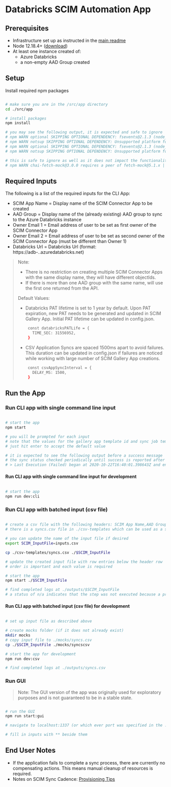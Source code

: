 # Databricks SCIM Automation App

## Prerequisites

- Infrastructure set up as instructed in the [main readme](../../README.md)
- Node 12.18.4+ ([download](https://nodejs.org/en/download/))
- At least one instance created of:
  - Azure Databricks
  - a non-empty AAD Group created

## Setup

Install required npm packages

```bash

# make sure you are in the /src/app directory
cd ./src/app

# install packages
npm install

# you may see the following output, it is expected and safe to ignore
# npm WARN optional SKIPPING OPTIONAL DEPENDENCY: fsevents@2.1.3 (node_modules/@databricks-scim-automation/graph/node_modules/fsevents)
# npm WARN notsup SKIPPING OPTIONAL DEPENDENCY: Unsupported platform for fsevents@2.1.3: wanted {"os":"darwin","arch":"any"} (current: {"os":"linux","arch":"x64"})
# npm WARN optional SKIPPING OPTIONAL DEPENDENCY: fsevents@2.1.3 (node_modules/fsevents):
# npm WARN notsup SKIPPING OPTIONAL DEPENDENCY: Unsupported platform for fsevents@2.1.3: wanted {"os":"darwin","arch":"any"} (current: {"os":"linux","arch":"x64"})

# this is safe to ignore as well as it does not impact the functionality of the unit tests
# npm WARN chai-fetch-mock@3.0.0 requires a peer of fetch-mock@5.1.x || 6.x but none is installed. You must install peer dependencies yourself.

```

## Required Inputs

The following is a list of the required inputs for the CLI App:

- SCIM App Name = Display name of the SCIM Connector App to be created
- AAD Group = Display name of the (already existing) AAD group to sync to the Azure Databricks instance
- Owner Email 1 = Email address of user to be set as first owner of the SCIM Connector App
- Owner Email 2 = Email address of user to be set as second owner of the SCIM Connector App (must be different than Owner 1)
- Databricks Url = Databricks Url (format: https://adb-*.*.azuredatabricks.net)

> Note:
>
> - There is no restriction on creating multiple SCIM Connector Apps with the same display name, they will have different objectIds.
> - If there is more than one AAD group with the same name, will use the first one returned from the API.
> 
> Default Values:
>
> - Databricks PAT lifetime is set to 1 year by default. Upon PAT expiration, new PAT needs to be generated and updated in SCIM Gallery App. Initial PAT lifetime can be updated in config.json. 
>    ```bash
>     const databricksPATLife = {
>       TIME_SEC: 31556952,
>     }
>    ```
> - CSV Application Syncs are spaced 1500ms apart to avoid failures. This duration can be updated in config.json if failures are noticed while working with large number of SCIM Gallery App creations.
>    ```bash
>     const csvAppSyncInterval = {
>       DELAY_MS: 1500,
>     }
>    ```

## Run the App

### Run CLI app with single command line input

```bash

# start the app
npm start

# you will be prompted for each input
# note that the values for the gallery app template id and sync job template id both default to values for Azure Databricks
# just hit enter to accept the default value

# it is expected to see the following output before a success message
# the sync status checked periodically until success is reported after sync completion
# > Last Execution (Failed) began at 2020-10-22T16:40:01.398643Z and ended at 2020-10-22T16:40:01.398643Z

```

#### Run CLI app with single command line input for development

```bash

# start the app
npm run dev:cli

```

### Run CLI app with batched input (csv file)

```bash

# create a csv file with the following headers: SCIM App Name,AAD Group,Owner Email 1,Owner Email 2,Databricks Url
# there is a syncs.csv file in ./csv-templates which can be used as a starting point

# you can update the name of the input file if desired
export SCIM_InputFile=inputs.csv

cp ./csv-templates/syncs.csv ./$SCIM_InputFile

# update the created input file with row entries below the header row
# order is important and each value is required

# start the app
npm start ./$SCIM_InputFile

# find completed logs at ./outputs/$SCIM_InputFile
# a status of n/a indicates that the step was not executed because a previous step in the sync failed

```

#### Run CLI app with batched input (csv file) for development

```bash

# set up input file as described above

# create mocks folder (if it does not already exist)
mkdir mocks
# copy input file to ./mocks/syncs.csv
cp ./$SCIM_InputFile ./mocks/syncscsv

# start the app for development
npm run dev:csv

# find completed logs at ./outputs/syncs.csv

```

### Run GUI

> Note: The GUI version of the app was originally used for exploratory purposes and is not guaranteed to be in a stable state.

```bash

# run the GUI
npm run start:gui

# navigate to localhost:1337 (or which ever port was specified in the .env file)

# fill in inputs with ** beside them

```

## End User Notes

- If the application fails to complete a sync process, there are currently no compensating actions. This means manual cleanup of resources is required.
- Notes on SCIM Sync Cadence: [Provisioning Tips](https://docs.microsoft.com/en-us/azure/databricks/administration-guide/users-groups/scim/aad#provisioning-tips)
